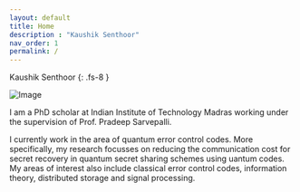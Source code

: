 ```yaml
---
layout: default
title: Home
description : "Kaushik Senthoor"
nav_order: 1
permalink: /
---
```


Kaushik Senthoor
{: .fs-8 }

![Image](https://upload.wikimedia.org/wikipedia/commons/thumb/3/3c/Yin_and_Yang_symbol.svg/250px-Yin_and_Yang_symbol.svg.png)

I am a PhD scholar at Indian Institute of Technology Madras working under the supervision of Prof. Pradeep Sarvepalli.

I currently work in the area of quantum error control codes. More specifically, my research focusses on reducing the communication cost for secret recovery in quantum secret sharing schemes using uantum codes. My areas of interest also include classical error control codes, information theory, distributed storage and signal processing.